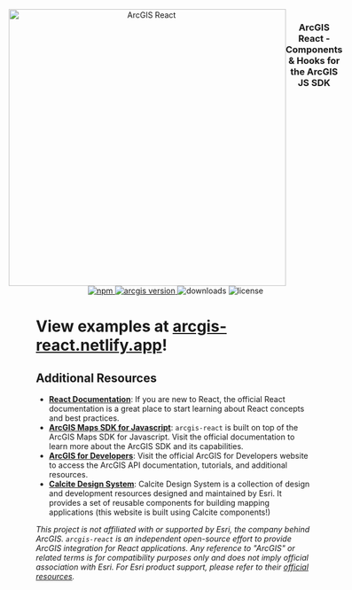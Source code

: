 <div align='center' style="display: flex; justify-content: center">
<picture>
   <source media="(prefers-color-scheme: dark)" srcset="https://user-images.githubusercontent.com/50883428/230233939-5498486a-fb92-45aa-82b1-673d4d01ec51.png">
   <img alt="ArcGIS React" width="500px" src="https://user-images.githubusercontent.com/50883428/230234038-36fea231-5e84-43f3-8a69-6b0b685e53f5.png" />
</picture>
<h3>ArcGIS React - Components & Hooks for the ArcGIS JS SDK</h3>
</div>

<div align="center">
  <a href="https://www.npmjs.com/package/arcgis-react">
    <img src="https://img.shields.io/npm/v/arcgis-react" alt="npm">
  </a>
  <a href="https://www.npmjs.com/package/@arcgis/core">
    <img src="https://img.shields.io/badge/dynamic/json?color=blue&label=@arcgis/core&query=$.peerDependencies['@arcgis/core']&url=https://raw.githubusercontent.com/am-maneaters/arcgis-react/main/packages/arcgis-react/package.json" alt="arcgis version">
  </a>
  <img src="https://img.shields.io/npm/dt/arcgis-react" alt="downloads">
  <img src="https://img.shields.io/npm/l/arcgis-react" alt="license">
</div>

# View examples at [arcgis-react.netlify.app](https://arcgis-react.netlify.app)!

## Additional Resources

- **[React Documentation](https://react.dev)**: If you are new to React, the official React documentation is a great place to start learning about React concepts and best practices.
- **[ArcGIS Maps SDK for Javascript](https://developers.arcgis.com/javascript/latest/)**: `arcgis-react` is built on top of the ArcGIS Maps SDK for Javascript. Visit the official documentation to learn more about the ArcGIS SDK and its capabilities.
- **[ArcGIS for Developers](https://developers.arcgis.com/)**: Visit the official ArcGIS for Developers website to access the ArcGIS API documentation, tutorials, and additional resources.
- **[Calcite Design System](https://developers.arcgis.com/calcite-design-system/)**: Calcite Design System is a collection of design and development resources designed and maintained by Esri. It provides a set of reusable components for building mapping applications (this website is built using Calcite components!)

_This project is not affiliated with or supported by Esri, the company behind ArcGIS. `arcgis-react` is an independent open-source effort to provide ArcGIS integration for React applications. Any reference to "ArcGIS" or related terms is for compatibility purposes only and does not imply official association with Esri. For Esri product support, please refer to their [official resources](https://support.esri.com/en-us/products)._
